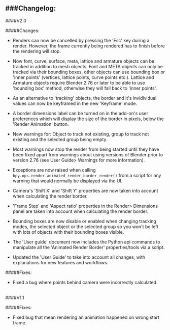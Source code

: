 ###Changelog:
---

####V2.0

#####Changes:

+ Renders can now be cancelled by pressing the 'Esc' key during a render. However, the frame currently being rendered has to finish before the rendering will stop.

+ Now font, curve, surface, meta, lattice and armature objects can be tracked in addition to mesh objects. Font and META objects can only be tracked via their bounding boxes, other objects can use bounding box or 'inner points' (vertices, lattice points, curve points etc.). Lattice and Armature objects require Blender 2.76 or later to be able to use 'bounding box' method, otherwise they will fall back to 'inner points'.

+ As an alternative to 'tracking' objects, the border and it's invidividual values can now be keyframed in the new 'Keyframe' mode.

+ A border dimensions label can be turned on in the add-on's user preferences which will display the size of the border in pixels, below the 'Render Animation' button.

+ New warnings for: Object to track not existing, group to track not existing and the selected group being empty. 

+ Most warnings now stop the render from being started until they have been fixed apart from warnings about using versions of Blender prior to version 2.76 (see User Guide> Warnings for more information).

+ Exceptions are now raised when calling `bpy.ops.render.animated_render_border_render()` from a script for any warning that would normally be displayed via the UI.

+ Camera's 'Shift X' and 'Shift Y' properties are now taken into account when calculating the render border.

+ 'Frame Step' and 'Aspect ratio' properties in the Render> Dimensions panel are taken into account when calculating the render border.
	
+ Bounding boxes are now disable or enabled when changing tracking modes, the selected object or the  selected group so you won't be left with lots of objects with their bounding boxes visible.
	
+ The 'User guide' document now includes the Python api commands to manipulate all the 'Animated Render Border' properties/tools via a script.

+ Updated the 'User Guide' to take into account all changes, with explanations for new features and workflows.

#####Fixes:

+ Fixed a bug where points behind camera were incorrectly calculated.

<br>
####V1.1

#####Fixes:

+ Fixed bug that mean rendering an animation happened on wrong start frame.
